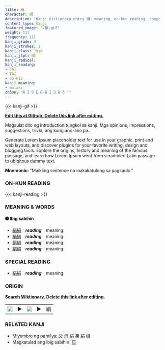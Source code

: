 ```yaml
---
title: 絹
character: 絹
description: "Kanji dictionary entry 絹: meaning, on-kun reading, compounds, origin, related kanji"
content_type: kanji
featured_image: "/絹.gif"
weight: 111
frequency: 111
kanji_grade: 0
kanji_strokes: 1
kanji_class: Jōyō
kanji_jlpt: N1
kanji_radical: 
kanji_reading: 
- DAI
- TAI
- oo-kii
kanji_meaning:
- malaki
chōon: "Ā Ī Ū Ē Ō ā ī ū ē ō ’"
---
```

[//]: # (Don't edit the line below. Kanji animated GIF code is automatically generated.)
{{< kanji-gif >}}

[//]: # (Edit below this line.)

**[Edit this at Github. Delete this link after editing.](https://github.com/tim0g/tim/tree/main/content/kanji/絹/index.md)**

Magsulat dito ng introduction tungkol sa kanji. Mga opinions, impressions, suggestions, trivia, ang kung ano-ano pa.

Generate Lorem Ipsum placeholder text for use in your graphic, print and web layouts, and discover plugins for your favorite writing, design and blogging tools. Explore the origins, history and meaning of the famous passage, and learn how Lorem Ipsum went from scrambled Latin passage to ubiqitous dummy text.
 
**Mnemonic:** "Maikling sentence na makakatulong sa pagsaulo."

### ON-KUN READING

[//]: # (Don't edit the line below. ON-KUN READING code is automatically generated.)
{{< kanji-reading >}}

### MEANING & WORDS

#### ➊ **Ibig sabihin**
  - [絹](../絹)[絹](../絹)　***reading***　meaning
  - [絹](../絹)[絹](../絹)　***reading***　meaning
  - [絹](../絹)[絹](../絹)　***reading***　meaning
  - [絹](../絹)[絹](../絹)　***reading***　meaning

### SPECIAL READING
  - [絹](../絹)[絹](../絹)　***reading***　meaning

### ORIGIN

**[Search Wiktionary. Delete this link after editing.](https://wiktionary.org/wiki/絹)**
<table class="kanji-table"><tr><td>
<img src="60px-絹-bronze.svg.png">
</td><td>▶</td><td>
<img src="60px-絹-oracle.svg.png">
</td><td>▶</td>
<td class="kanji-origin">絹</td>
</tr></table>

### RELATED KANJI
- Miyembro ng pamilya: [父](../父) [母](../母) [絹](../絹) [弟](../弟) [絹](../絹) [娘](../娘)
- Magkatulad ang ibig sabihin: [日](../日)
